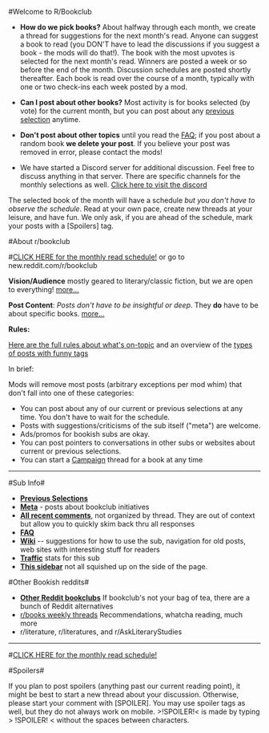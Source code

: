 #Welcome to R/Bookclub

* **How do we pick books?** About halfway through each month, we create a thread for suggestions for the next month's read. Anyone can suggest a book to read (you DON'T have to lead the discussions if you suggest a book - the mods will do that!). The book with the most upvotes is selected for the next month's read. Winners are posted a week or so before the end of the month. Discussion schedules are posted shortly thereafter. Each book is read over the course of a month, typically with one or two check-ins each week posted by a mod.

* **Can I post about other books?**  Most activity is for books selected (by vote) for the current month, but you can post about any [previous selection](/r/bookclub/wiki/previous) anytime.

* **Don't post about other topics** until you read the [FAQ](https://www.reddit.com/r/bookclub/wiki/faq); if you post about a random book **we delete your post**. If you believe your post was removed in error, please contact the mods!

* We have started a Discord server for additional discussion. Feel free to discuss anything in that server. There are specific channels for the monthly selections as well. [Click here to visit the discord](https://discord.gg/xh2F7Yj)

The selected book of the month will have a schedule *but you don't have to observe the schedule*. Read at your own pace, create new threads at your leisure, and have fun. We only ask, if you are ahead of the schedule, mark your posts with a [Spoilers] tag.

#About r/bookclub

#[CLICK HERE for the monthly read schedule!](https://www.reddit.com/r/bookclub) or go to new.reddit.com/r/bookclub

**Vision/Audience** mostly geared to literary/classic fiction, but we are open to everything! [more...](https://www.reddit.com/r/bookclub/wiki/sidebar_in_full#wiki_vision)

**Post Content**:  *Posts don't have to be insightful or deep*.  They **do** have to be about specific books.  [more...](https://www.reddit.com/r/bookclub/wiki/sidebar_in_full#wiki_post_content)


**Rules:**

[Here are the full rules about what's on-topic](https://www.reddit.com/r/bookclub/wiki/faq#wiki_what_are_the_rules.3F) and an overview of the [types of posts with funny tags](https://www.reddit.com/r/bookclub/wiki/faq#wiki_what_are_the_types_of_posts)

In brief:

Mods will remove most posts (arbitrary exceptions per mod whim) that don't fall into one of these
categories:

 * You can post about any of our current or previous selections at any time.  You don't have to wait for the schedule.
 * Posts with suggestions/criticisms of the sub itself ("meta") are welcome.
 * Ads/promos for bookish subs are okay.
 * You can post pointers to conversations in other subs or websites about current or previous selections.
 * You can start a [Campaign](https://www.reddit.com/r/bookclub/wiki/index#wiki_types_of_posts) thread for a book at any time


-------

#Sub Info#
* [**Previous Selections**](/r/bookclub/wiki/previous)
* [**Meta**](http://ow.ly/EA3X307mV9p) - posts about bookclub initiatives
* [**All recent comments**](/r/bookclub/comments), not organized by thread.  They are out of context but allow you to quickly skim back thru all responses
* [**FAQ**](/r/bookclub/wiki/faq)
* [**Wiki**](/r/bookclub/wiki/index) -- suggestions for how to use the sub, navigation for old posts, web sites with interesting stuff for readers
* [**Traffic**](https://www.reddit.com/r/bookclub/about/traffic) stats for this sub
* [**This sidebar**](https://www.reddit.com/r/bookclub/wiki/config/sidebar) not all squished up on the side of the page.

#Other Bookish reddits#
* [**Other Reddit bookclubs**](/r/readinggroup)  If bookclub's not your bag of tea, there are a bunch of Reddit alternatives
* [r/books weekly threads](https://www.reddit.com/r/books/search?sort=new&restrict_sr=on&q=flair%3AWeeklyThread) Recommendations, whatcha reading, much more
* r/literature, r/literatures, and r/AskLiteraryStudies

----

#[CLICK HERE for the monthly read schedule!](https://www.reddit.com/r/bookclub)

#Spoilers#

If you plan to post spoilers (anything past our current reading point), it might be best to start a new thread about your discussion. Otherwise, please start your comment with [SPOILER]. You may use spoiler tags as well, but they do not always work on mobile. >!SPOILER!< is made by typing > !SPOILER! < without the spaces between characters.
